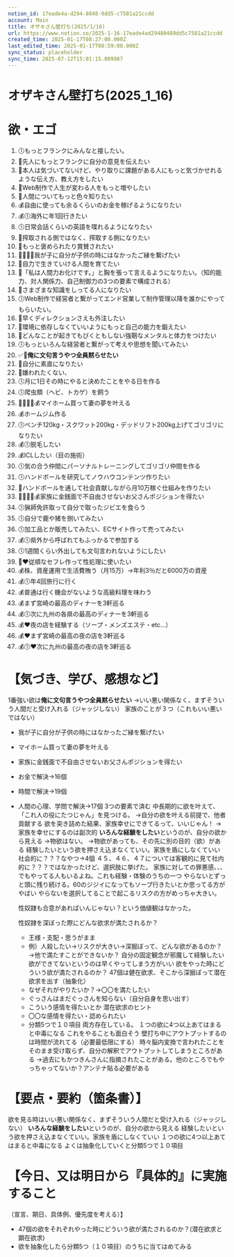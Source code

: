 ```yaml
---
notion_id: 17eade4a-d294-8048-9dd5-c7581a21ccdd
account: Main
title: オザキさん壁打ち(2025/1/16)
url: https://www.notion.so/2025-1-16-17eade4ad29480489dd5c7581a21ccdd
created_time: 2025-01-17T08:27:00.000Z
last_edited_time: 2025-01-17T08:59:00.000Z
sync_status: placeholder
sync_time: 2025-07-12T15:01:15.009987
---
```

# オザキさん壁打ち(2025_1_16)

# 欲・エゴ
1. 🕔もっとフランクにみんなと接したい。
1. 👤先人にもっとフランクに自分の意見を伝えたい
1. 👤本人は気づいてないけど、やり取りに課題がある人にもっと気づかせれるような伝え方、教え方をしたい
1. 👤Web制作で人生が変わる人をもっと増やしたい
1. 👤人間についてもっと色々知りたい
1. 💰自由に使っても余るくらいのお金を稼げるようになりたい
1. 💰🕔海外に年1回行きたい
1. 🕔日常会話くらいの英語を喋れるようになりたい
1. 👤搾取される側ではなく、搾取する側になりたい
1. 👤もっと褒められたり賞賛されたい
1. 🧑‍🧑‍🧒‍🧒我が子に自分が子供の時にはなかったご縁を繋げたい
1. 👤自力で生きていける人間を育てたい
1. 👤「私は人間力お化けです。」と胸を張って言えるようになりたい。（知的能力、対人関係力、自己制御力の3つの要素で構成される）
1. 👤さまざまな知識をしってる人になりたい
1. 🕔Web制作で経営者と繋がってエンド営業して制作管理以降を誰かにやってもらいたい。
1. 👤早くディレクションさえも外注したい
1. 👤環境に依存しなくていいようにもっと自己の能力を鍛えたい
1. 👤どんなことが起きてもびくともしない強靭なメンタルと体力をつけたい
1. 🕔もっといろんな経営者と繋がって考えや思想を聞いてみたい
1. ✅👤**俺に文句言うやつ全員黙らせたい**
1. 👤自分に素直になりたい
1. 👤嫌われたくない、
1. 🕔月に1日その時にやると決めたことをやる日を作る
1. 🕔爬虫類（ヘビ、トカゲ）を飼う
1. 🧑‍🧑‍🧒‍🧒💰マイホーム買って妻の夢を叶える
1. 💰ホームジム作る
1. 🕔ベンチ120kg・スクワット200kg・デッドリフト200kg上げてゴリゴリになりたい
1. 💰🕔脱毛したい
1. 💰ICLしたい（目の施術）
1. 🕔気の合う仲間にパーソナルトレーニングしてゴリゴリ仲間を作る
1. 🕔ハンドボールを研究してノウハウコンテンツ作りたい
1. 👤ハンドボールを通して社会貢献しながら月10万稼ぐ仕組みを作りたい
1. 🧑‍🧑‍🧒‍🧒💰家族に金銭面で不自由させないお父さんポジションを得たい
1. 🕔猟師免許取って自分で取ったジビエを食らう
1. 🕔自分で鹿や猪を捌いてみたい
1. 🕔加工品とか販売してみたい、ECサイト作って売ってみたい
1. 💰🕔県外から呼ばれてもふっかるで参加する
1. 🕔1週間くらい外出しても文句言われないようにしたい
1. 👤❤️従順なセフレ作って性処理に使いたい
1. 💰株、資産運用で生活費賄う（月15万）→年利3％だと6000万の資産
1. 💰🕔年4回旅行に行く
1. 💰普通は行く機会がないような高級料理を味わう
1. 💰まず宮崎の最高のディナーを3軒巡る
1. 💰🕔次に九州の各県の最高のディナーを3軒巡る
1. 💰❤️夜の店を経験する（ソープ・メンズエステ・etc…）
1. 💰❤️まず宮崎の最高の夜の店を3軒巡る
1. 💰🕔❤️次に九州の最高の夜の店を3軒巡る
# 【気づき、学び、感想など】
1番強い欲は**俺に文句言うやつ全員黙らせたい**
  →いい悪い関係なく、まずそういう人間だと受け入れる（ジャッジしない）
家族のことが３つ（これもいい悪いではない）
  - 我が子に自分が子供の時にはなかったご縁を繋げたい
  - マイホーム買って妻の夢を叶える
  - 家族に金銭面で不自由させないお父さんポジションを得たい
- お金で解決→16個
- 時間で解決→19個
- 人間の心理、学問で解決→17個
3つの要素で済む
中長期的に欲を叶えて、「これ人の役にたつじゃん」を見つける。
→自分の欲を叶える前提で、他者貢献する
欲を突き詰めた結果、家族幸せにできてるって、いいじゃん！
→家族を幸せにするのは副次的
**いろんな経験をしたい**というのが、自分の欲から見える
→物欲はない。
→物欲があっても、その先に別の目的（欲）がある
経験したいという欲を押さえ込まなくていい。家族を盾にしなくていい
社会的に？？？なやつ→4個
  ４５、４６、４７については客観的に見て社内的に？？？ではなかったけど、選択肢に挙げた。
家族に対しての罪悪感、、、でもやってる人もいるよね。これも経験・体験のうちの一つ
やらないとずっと頭に残り続ける。60のジジイになってもソープ行きたいとか思ってる方がやばい
  やらないを選択してることで起こるリスクの方がめっちゃ大きい。
  
  性奴隷も合意があればいんじゃない？という価値観はなかった。
  
  性奴隷を深ぼった際にどんな欲求が満たされるか？
  - 王様・支配・思うがまま
  - 例）人殺したい→リスクが大きい→深掘ぼって、どんな欲があるのか？
→他で満たすことができないか？
自分の固定観念が邪魔して経験したい欲ができてないというのは早くやってしまう方がいい
欲をやった時にどういう欲が満たされるのか？
47個は健在欲求、そこから深掘ぼって潜在欲求を出す（抽象化）
  - なぜそれがやりたいか？→〇〇を満たしたい
  - ぐっさんはまだぐっさんを知らない（自分自身を思い出す）
  - こういう感情を得たいとか
潜在欲求のヒント
  - 〇〇な感情を得たい・認められたい
  - 分類5つで１０項目
  両方存在している。
１つの欲に4つ以上あてはまると中毒になる
これをやることも面白そう
壁打ち中にアウトプットするのは時間が流れてる（必要最低限にする）
時々脳内変換で言われたことをそのまま受け取らず、自分の解釈でアウトプットしてしまうところがある
→過去にもかつきんさんに指摘されたことがある。他のところでもやっちゃってないか？アンテナ貼る必要がある
# 【要点・要約（箇条書）】
欲を見る時はいい悪い関係なく、まずそういう人間だと受け入れる（ジャッジしない）
**いろんな経験をしたい**というのが、自分の欲から見える
経験したいという欲を押さえ込まなくていい。家族を盾にしなくていい
１つの欲に4つ以上あてはまると中毒になる
よくは抽象化していくと分類5つで１０項目
# 【今日、又は明日から『具体的』に実施すること
（宣言、期日、具体例、優先度を考える）】
- 47個の欲をそれぞれやった時にどういう欲が満たされるのか？(潜在欲求と顕在欲求)
- 欲を抽象化したら分類5つ（１０項目）のうちに当てはめてみる